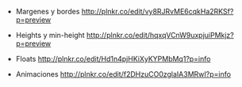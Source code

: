 - Margenes y bordes
  http://plnkr.co/edit/vy8RJRvME6cqkHa2RKSf?p=preview

- Heights y min-height
  http://plnkr.co/edit/hqxqVCnW9uxpjuiPMkjz?p=preview

- Floats
  http://plnkr.co/edit/Hd1n4pjHKiXyKYPMbMq1?p=info

- Animaciones
  http://plnkr.co/edit/f2DHzuCO0zglaIA3MRwI?p=info
